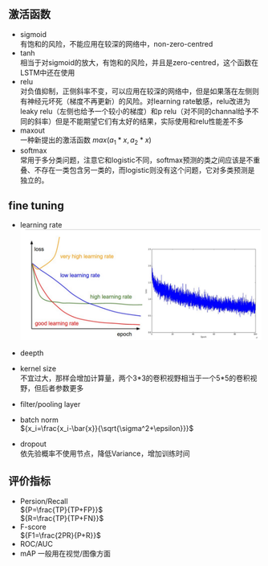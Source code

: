 
## 激活函数

- sigmoid<br>有饱和的风险，不能应用在较深的网络中，non-zero-centred
- tanh<br>相当于对sigmoid的放大，有饱和的风险，并且是zero-centred，这个函数在LSTM中还在使用
- relu<br>对负值抑制，正侧斜率不变，可以应用在较深的网络中，但是如果落在左侧则有神经元坏死（梯度不再更新）的风险。对learning rate敏感，relu改进为leaky relu（左侧也给予一个较小的梯度）和p relu（对不同的channal给予不同的斜率）但是不能期望它们有太好的结果，实际使用和relu性能差不多
- maxout<br> 一种新提出的激活函数 ${max(a_1*x,a_2*x)}$
- softmax<br> 常用于多分类问题，注意它和logistic不同，softmax预测的类之间应该是不重叠、不存在一类包含另一类的，而logistic则没有这个问题，它对多类预测是独立的。

## fine tuning

- learning rate<br>
![learning rate effect loss](./pics/TIM截图20180310192756.png)
- deepth

- kernel size<br>
不宜过大，那样会增加计算量，两个3*3的卷积视野相当于一个5\*5的卷积视野，但后者参数更多
- filter/pooling layer<br>
- batch norm<br>
${x_i=\frac{x_i-\bar{x}}{\sqrt{\sigma^2+\epsilon}}}$
- dropout<br>
依先验概率不使用节点，降低Variance，增加训练时间

## 评价指标

- Persion/Recall<br>
${P=\frac{TP}{TP+FP}}$ <br>
${R=\frac{TP}{TP+FN}}$
- F-score <br>
${F1=\frac{2PR}{P+R}}$
- ROC/AUC<br>
- mAP 一般用在视觉/图像方面



